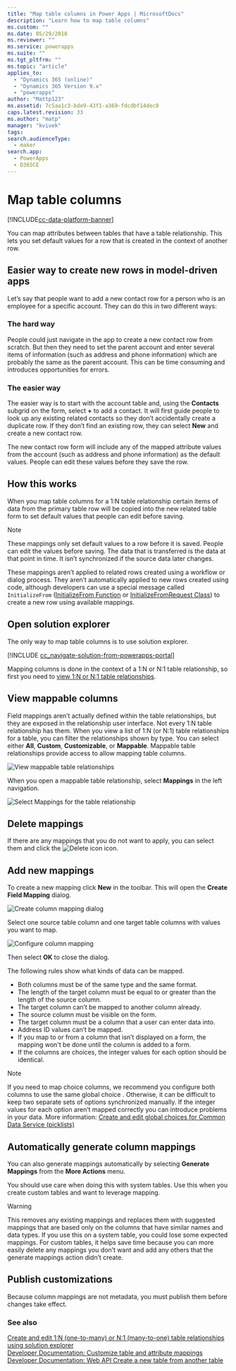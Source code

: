 ```yaml
---
title: "Map table columns in Power Apps | MicrosoftDocs"
description: "Learn how to map table columns"
ms.custom: ""
ms.date: 05/29/2018
ms.reviewer: ""
ms.service: powerapps
ms.suite: ""
ms.tgt_pltfrm: ""
ms.topic: "article"
applies_to: 
  - "Dynamics 365 (online)"
  - "Dynamics 365 Version 9.x"
  - "powerapps"
author: "Mattp123"
ms.assetid: 7c5aa1c3-bde9-43f1-a369-fdcdbf14dec0
caps.latest.revision: 33
ms.author: "matp"
manager: "kvivek"
tags: 
search.audienceType: 
  - maker
search.app: 
  - PowerApps
  - D365CE
---
```

# Map table columns
 
[!INCLUDE[cc-data-platform-banner](../../includes/cc-data-platform-banner.md)]

You can map attributes between tables that have a table relationship. This lets you set default values for a row that is created in the context of another row. 

## Easier way to create new rows in model-driven apps

Let’s say that people want to add a new contact row for a person who is an employee for a specific account. They can do this in two different ways:  
  
### The hard way

People could just navigate in the app to create a new contact row from scratch. But then they need to set the parent account and enter several items of information (such as address and phone information) which are probably the same as the parent account. This can be time consuming and introduces opportunities for errors.  
  
### The easier way

The easier way is to start with the account table and, using the **Contacts** subgrid on the form, select **+** to add a contact. It will first guide people to look up any existing related contacts so they don’t accidentally create a duplicate row. If they don’t find an existing row, they can select **New** and create a new contact row. 

The new contact row form will include any of the mapped attribute values from the account (such as address and phone information) as the default values. People can edit these values before they save the row.

## How this works

When you map table columns for a 1:N table relationship certain items of data from the primary table row will be copied into the new related table form to set default values that people can edit before saving.
 
  
> [!NOTE]
> These mappings only set default values to a row before it is saved. People can edit the values before saving. The data that is transferred is the data at that point in time. It isn’t synchronized if the source data later changes.
>   
> These mappings aren’t applied to related rows created using a workflow or dialog process. They aren’t automatically applied to new rows created using code, although developers can use a special message called `InitializeFrom` ([InitializeFrom Function](/dynamics365/customer-engagement/web-api/initializefrom?view=dynamics-ce-odata-9) or [InitializeFromRequest Class](/dotnet/api/microsoft.crm.sdk.messages.initializefromrequest?view=dynamics-general-ce-9)) to create a new row using available mappings.  

## Open solution explorer

The only way to map table columns is to use solution explorer.

[!INCLUDE [cc_navigate-solution-from-powerapps-portal](../../includes/cc_navigate-solution-from-powerapps-portal.md)]
  
Mapping columns is done in the context of a 1:N or N:1 table relationship, so first you need to [view 1:N or N:1 table relationships](create-edit-1n-relationships-solution-explorer.md#view-table-relationships).

## View mappable columns

Field mappings aren’t actually defined within the table relationships, but they are exposed in the relationship user interface. Not every 1:N table relationship has them. When you view a list of 1:N (or N:1) table relationships for a table, you can filter the relationships shown by type. You can select either **All**, **Custom**, **Customizable**, or **Mappable**. Mappable table relationships provide access to allow mapping table columns. 

![View mappable table relationships](media/mappable-entity-relationships.png) 

When you open a mappable table relationship, select **Mappings** in the left navigation.

![Select Mappings for the table relationship](media/map-entity-fields-ui-solution-explorer.png)

## Delete mappings

If there are any mappings that you do not want to apply, you can select them and click the ![Delete icon](media/delete.gif) icon.

## Add new mappings

To create a new mapping click **New** in the toolbar. This will open the **Create Field Mapping** dialog.

![Create column mapping dialog](media/create-field-mapping-dialog.png)

Select one source table column and one target table columns with values you want to map. 

![Configure column mapping](media/configure-field-mapping.png)

Then select **OK** to close the dialog.

The following rules show what kinds of data can be mapped.  
  
- Both columns must be of the same type and the same format.  
- The length of the target column must be equal to or greater than the length of the source column.  
- The target column can’t be mapped to another column already.  
- The source column must be visible on the form.  
- The target column must be a column that a user can enter data into.  
- Address ID values can’t be mapped.
- If you map to or from a column that isn’t displayed on a form, the mapping won't be done until the column is added to a form.
- If the columns are choices, the integer values for each option should be identical.  
  
> [!NOTE]
>  If you need to map choice  columns, we recommend you configure both columns to use the same global choice . Otherwise, it can be difficult to keep two separate sets of options synchronized manually. If the integer values for each option aren’t mapped correctly you can introduce problems in your data. More information: [Create and edit global choices for Common Data Service (picklists)](create-edit-global-option-sets.md)  
  
## Automatically generate column mappings  

You can also generate mappings automatically by selecting **Generate Mappings** from the **More Actions** menu.

You should use care when doing this with system tables. Use this when you create custom tables and want to leverage mapping. 

> [!WARNING]
> This removes any existing mappings and replaces them with suggested mappings that are based only on the columns that have similar names and data types. If you use this on a system table, you could lose some expected mappings. For custom tables, it helps save time because you can more easily delete any mappings you don’t want and add any others that the generate mappings action didn’t create.  


## Publish customizations 

Because column mappings are not metadata, you must publish them before changes take effect. 
<!-- TODO Need a general topic about publishing to link to in situations like this -->

### See also
[Create and edit 1:N (one-to-many) or N:1 (many-to-one) table relationships using solution explorer](create-edit-1n-relationships-solution-explorer.md)<br />
[Developer Documentation: Customize table and attribute mappings](/dynamics365/customer-engagement/developer/customize-entity-attribute-mappings)<br />
[Developer Documentation: Web API Create a new table from another table](/dynamics365/customer-engagement/developer/webapi/create-entity-web-api#create-a-new-table-from-another-table)
